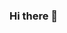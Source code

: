 ### Hi there 👋

<!--
**MichelleModest/MichelleModest** is a ✨ _special_ ✨ repository because its `README.md` (this file) appears on your GitHub profile.

Here are some ideas to get you started:

###- 🔭 I’m currently working on this thing called life 🤔 Also venture capital, coding, and tutoring. 
###- 🌱 I’m currently learning javascript, CSS, HTML, Ruby on Rails, the science behind psychadelics as a treatment for trauma, psychology, venture capital, business. 
- 👯 I’m looking to collaborate on ed tech related websites
- 🤔 I’m looking for help with learning to code!
- 💬 Ask me about whales, horses, R, and psychology
-->
